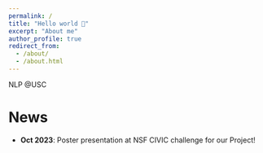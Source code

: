 ```yaml
---
permalink: /
title: "Hello world 👾"
excerpt: "About me"
author_profile: true
redirect_from: 
  - /about/
  - /about.html
---
```


NLP @USC

News
======
* <b>Oct 2023</b>: Poster presentation at  NSF CIVIC challenge for our Project!
